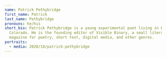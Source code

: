 ```yaml
---
name: Patrick Pethybridge
first_name: Patrick
last_name: Pethybridge
pronouns: he/his
short_bio: Patrick Pethybridge is a young experimental poet living in Denver,
  Colorado. He is the founding editor of Visible Binary, a small literary
  magazine for poetry, short text, digital media, and other genres.
portraits:
  - media: 2020/10/patrick-pethybridge
---
```

